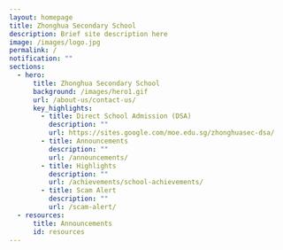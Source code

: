 ```yaml
---
layout: homepage
title: Zhonghua Secondary School
description: Brief site description here
image: /images/logo.jpg
permalink: /
notification: ""
sections:
  - hero:
      title: Zhonghua Secondary School
      background: /images/hero1.gif
      url: /about-us/contact-us/
      key_highlights:
        - title: Direct School Admission (DSA)
          description: ""
          url: https://sites.google.com/moe.edu.sg/zhonghuasec-dsa/
        - title: Announcements
          description: ""
          url: /announcements/
        - title: Highlights
          description: ""
          url: /achievements/school-achievements/
        - title: Scam Alert
          description: ""
          url: /scam-alert/
  - resources:
      title: Announcements
      id: resources
---
```

